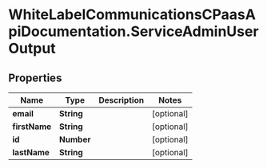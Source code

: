 # WhiteLabelCommunicationsCPaasApiDocumentation.ServiceAdminUserOutput

## Properties

Name | Type | Description | Notes
------------ | ------------- | ------------- | -------------
**email** | **String** |  | [optional] 
**firstName** | **String** |  | [optional] 
**id** | **Number** |  | [optional] 
**lastName** | **String** |  | [optional] 


